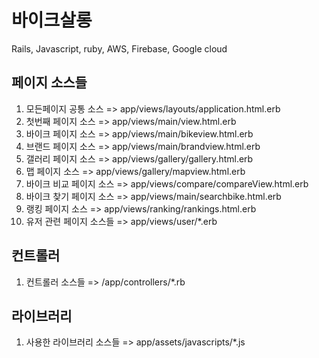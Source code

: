 # 바이크살롱
Rails, Javascript, ruby, AWS, Firebase, Google cloud

## 페이지 소스들
1. 모든페이지 공통 소스 => app/views/layouts/application.html.erb
2. 첫번째 페이지 소스 => app/views/main/view.html.erb
3. 바이크 페이지 소스 => app/views/main/bikeview.html.erb
4. 브랜드 페이지 소스 => app/views/main/brandview.html.erb
5. 갤러리 페이지 소스 => app/views/gallery/gallery.html.erb
6. 맵 페이지 소스 => app/views/gallery/mapview.html.erb
7. 바이크 비교 페이지 소스 => app/views/compare/compareView.html.erb
8. 바이크 찾기 페이지 소스 => app/views/main/searchbike.html.erb
9. 랭킹 페이지 소스 => app/views/ranking/rankings.html.erb
10. 유저 관련 페이지 소스들 => app/views/user/*.erb

## 컨트롤러
1. 컨트롤러 소스들 => /app/controllers/*.rb

## 라이브러리
1. 사용한 라이브러리 소스들 => app/assets/javascripts/*.js

